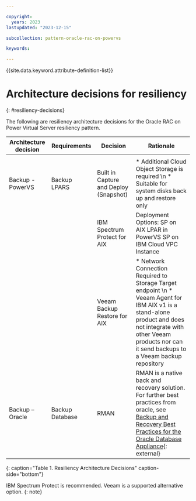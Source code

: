 ```yaml
---

copyright:
  years: 2023
lastupdated: "2023-12-15"

subcollection: pattern-oracle-rac-on-powervs

keywords:

---
```


{{site.data.keyword.attribute-definition-list}}

# Architecture decisions for resiliency
{: #resiliency-decisions}

The following are resiliency architecture decisions for the Oracle RAC on Power Virtual Server resiliency pattern.

| Architecture decision        | Requirements | Decision                    |Rationale                                                                                                                                                                                      |
|--------------------|------------------|----------------------------------------|-----------------------------------------------------------------------------------------------------------------------------------------------------------------------------------------------------------------|
|                  |                                        |                                                                                                                                                                                                                 |
| Backup - PowerVS   | Backup LPARS    | Built in Capture and Deploy (Snapshot) | * Additional Cloud Object Storage is required \n * Suitable for system disks back up and restore only                                                                                                                                      |
|                    |                  | IBM Spectrum Protect for AIX          | Deployment Options:  SP on AIX LPAR in PowerVS SP on IBM Cloud VPC Instance                                                                                                                                     |
|                    |                  | Veeam Backup Restore for AIX           | * Network Connection Required to Storage Target endpoint \n * Veeam Agent for IBM AIX v1 is a stand-alone product and does not integrate with other Veeam products nor can it send backups to a Veeam backup repository |
| Backup – Oracle    | Backup Database  | RMAN                                   | RMAN is a native back and recovery solution. For further best practices from oracle, see [Backup and Recovery Best Practices for the Oracle Database Appliance](https://www.oracle.com/docs/tech/oda-backup-recovery-technical-brief.pdf){: external}                                     |
{: caption="Table 1. Resiliency Architecture Decisions" caption-side="bottom"}

IBM Spectrum Protect is recommended. Veeam is a supported alternative option.
{: note}
